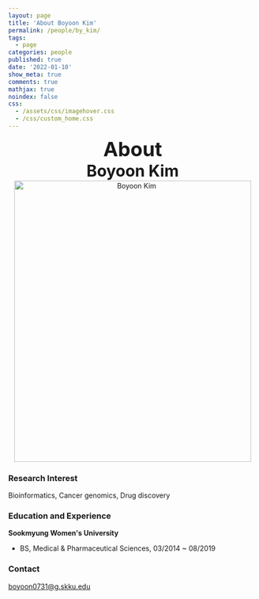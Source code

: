 ```yaml
---
layout: page
title: 'About Boyoon Kim'
permalink: /people/by_kim/
tags:
  - page
categories: people
published: true
date: '2022-01-10'
show_meta: true
comments: true
mathjax: true
noindex: false
css:
  - /assets/css/imagehover.css
  - /css/custom_home.css
---
```


<style>
.center{
  text-align: center;
}
</style>  

<link
    rel="stylesheet"
    href="https://cdnjs.cloudflare.com/ajax/libs/font-awesome/5.8.2/css/all.min.css"
  />

<div class="center"><div style="font-weight: bold; font-size: 40px;">
About</div></div>
<div class="center"><div style="font-weight: bold; font-size: 32px;">
Boyoon Kim
</div></div>


<div class="center">
    <img src="{{ site.url }}/assets/img/people/by_kim.jpg" width="480px" height="568px" alt="Boyoon Kim" />
</div>

### **Research Interest**
Bioinformatics, Cancer genomics, Drug discovery

### **Education and Experience**

**Sookmyung Women's University**
- BS, Medical & Pharmaceutical Sciences, 03/2014 ~ 08/2019

### **Contact**
<i class="fa fa-paper-plane"></i> boyoon0731@g.skku.edu 


